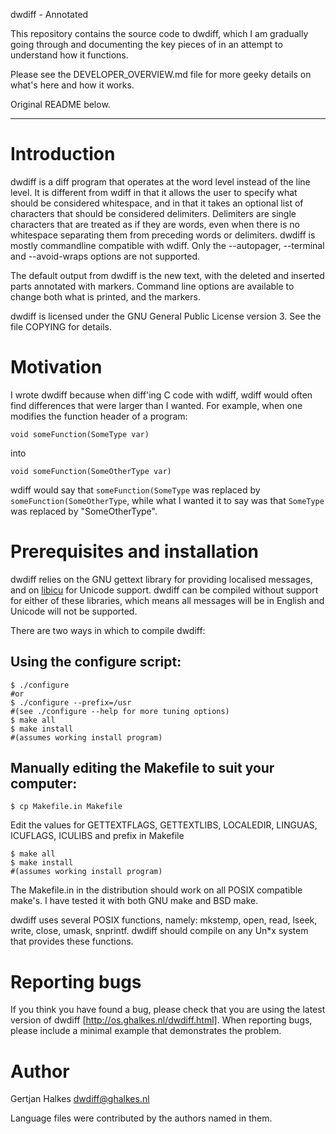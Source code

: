 dwdiff - Annotated

This repository contains the source code to dwdiff, which 
I am gradually going through and documenting the key pieces of 
in an attempt to understand how it functions.

Please see the DEVELOPER_OVERVIEW.md file for more geeky
details on what's here and how it works.

Original README below.

--------------------------------------------------------------

Introduction
============

dwdiff is a diff program that operates at the word level instead of the line
level. It is different from wdiff in that it allows the user to specify what
should be considered whitespace, and in that it takes an optional list of
characters that should be considered delimiters. Delimiters are single
characters that are treated as if they are words, even when there is no
whitespace separating them from preceding words or delimiters. dwdiff is mostly
commandline compatible with wdiff. Only the --autopager, --terminal and
--avoid-wraps options are not supported.

The default output from dwdiff is the new text, with the deleted and inserted
parts annotated with markers. Command line options are available to change
both what is printed, and the markers.

dwdiff is licensed under the GNU General Public License version 3. See the file
COPYING for details.

Motivation
==========

I wrote dwdiff because when diff'ing C code with wdiff, wdiff would often find
differences that were larger than I wanted. For example, when one modifies the
function header of a program:

	void someFunction(SomeType var)

into

	void someFunction(SomeOtherType var)

wdiff would say that `someFunction(SomeType` was replaced by
`someFunction(SomeOtherType`, while what I wanted it to say was that `SomeType`
was replaced by "SomeOtherType".

Prerequisites and installation
==============================

dwdiff relies on the GNU gettext library for providing localised messages, and
on [libicu](http://icu-project.org) for Unicode support. dwdiff can be compiled
without support for either of these libraries, which means all messages will be
in English and Unicode will not be supported.

There are two ways in which to compile dwdiff:

Using the configure script:
---

	$ ./configure
	#or
	$ ./configure --prefix=/usr
	#(see ./configure --help for more tuning options)
	$ make all
	$ make install
	#(assumes working install program)

Manually editing the Makefile to suit your computer:
---

	$ cp Makefile.in Makefile

Edit the values for GETTEXTFLAGS, GETTEXTLIBS, LOCALEDIR, LINGUAS, ICUFLAGS,
ICULIBS and prefix in Makefile

	$ make all
	$ make install
	#(assumes working install program)

The Makefile.in in the distribution should work on all POSIX compatible make's.
I have tested it with both GNU make and BSD make.

dwdiff uses several POSIX functions, namely: mkstemp, open, read, lseek, write,
close, umask, snprintf. dwdiff should compile on any Un*x system that provides
these functions.

Reporting bugs
==============

If you think you have found a bug, please check that you are using the latest
version of dwdiff [http://os.ghalkes.nl/dwdiff.html]. When reporting bugs,
please include a minimal example that demonstrates the problem.

Author
======

Gertjan Halkes <dwdiff@ghalkes.nl>

Language files were contributed by the authors named in them.
